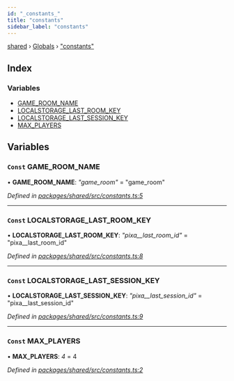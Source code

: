 ```yaml
---
id: "_constants_"
title: "constants"
sidebar_label: "constants"
---
```


[shared](../index.md) › [Globals](../globals.md) › ["constants"](_constants_.md)

## Index

### Variables

* [GAME_ROOM_NAME](_constants_.md#const-game_room_name)
* [LOCALSTORAGE_LAST_ROOM_KEY](_constants_.md#const-localstorage_last_room_key)
* [LOCALSTORAGE_LAST_SESSION_KEY](_constants_.md#const-localstorage_last_session_key)
* [MAX_PLAYERS](_constants_.md#const-max_players)

## Variables

### `Const` GAME_ROOM_NAME

• **GAME_ROOM_NAME**: *"game_room"* = "game_room"

*Defined in [packages/shared/src/constants.ts:5](https://github.com/will-hart/pixatore/blob/dc2c2e8/packages/shared/src/constants.ts#L5)*

___

### `Const` LOCALSTORAGE_LAST_ROOM_KEY

• **LOCALSTORAGE_LAST_ROOM_KEY**: *"pixa__last_room_id"* = "pixa__last_room_id"

*Defined in [packages/shared/src/constants.ts:8](https://github.com/will-hart/pixatore/blob/dc2c2e8/packages/shared/src/constants.ts#L8)*

___

### `Const` LOCALSTORAGE_LAST_SESSION_KEY

• **LOCALSTORAGE_LAST_SESSION_KEY**: *"pixa__last_session_id"* = "pixa__last_session_id"

*Defined in [packages/shared/src/constants.ts:9](https://github.com/will-hart/pixatore/blob/dc2c2e8/packages/shared/src/constants.ts#L9)*

___

### `Const` MAX_PLAYERS

• **MAX_PLAYERS**: *4* = 4

*Defined in [packages/shared/src/constants.ts:2](https://github.com/will-hart/pixatore/blob/dc2c2e8/packages/shared/src/constants.ts#L2)*
